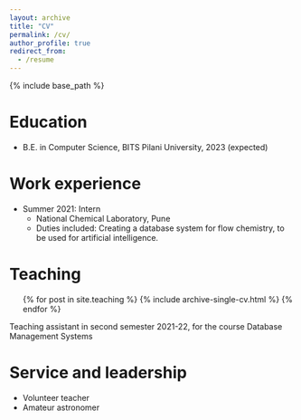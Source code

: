 ```yaml
---
layout: archive
title: "CV"
permalink: /cv/
author_profile: true
redirect_from:
  - /resume
---
```


{% include base_path %}

Education
======
* B.E. in Computer Science, BITS Pilani University, 2023 (expected)

Work experience
======
* Summer 2021: Intern
  * National Chemical Laboratory, Pune
  * Duties included: Creating a database system for flow chemistry, to be used for artificial intelligence.

  
Teaching
======
  <ul>{% for post in site.teaching %}
    {% include archive-single-cv.html %}
  {% endfor %}</ul>
  Teaching assistant in second semester 2021-22, for the course Database Management Systems
  
Service and leadership
======
* Volunteer teacher
* Amateur astronomer
